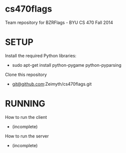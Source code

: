 cs470flags
==========

Team repository for BZRFlags - BYU CS 470 Fall 2014

SETUP
==========

Install the required Python libraries:
- sudo apt-get install python-pygame python-pyparsing

Clone this repository
- git@github.com:Zeimyth/cs470flags.git

RUNNING
==========

How to run the client
- (incomplete)

How to run the server
- (incomplete)
